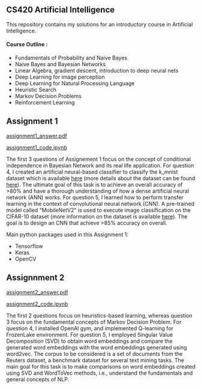 ## CS420 Artificial Intelligence

This repository contains my solutions for an introductory course in Artificial Intelligence. 

#### Course Outline :
- Fundamentals of Probability and Naive Bayes
- Naive Bayes and Bayesian Networks
- Linear Algebra, gradient descent, introduction to deep neural nets
- Deep Learning for image perception
- Deep Learning for Natural Processing Language
- Heuristic Search
- Markov Decision Problems
- Reinforcement Learning

## Assignment 1 
[assignment1_answer.pdf](https://github.com/cskang0121/artificial-intelligence/blob/main/assignment_1/KANG%20CHIN%20SHEN_CS420_assignment1_answer.pdf) 

[assignment1_code.ipynb](https://github.com/cskang0121/artificial-intelligence/blob/main/assignment_1/KANG%20CHIN%20SHEN_CS420_assignment1_code.ipynb)

The first 3 questions of Assignement 1 focus on the concept of conditional independence in Bayesian Network and its real life application. For question 4, I created an artificial neural-based classifier to classify the k_mnist dataset which is available [here](https://www.tensorflow.org/datasets/catalog/kmnist) (more details about the dataset can be found [here](https://github.com/rois-codh/kmnist)). The ultimate goal of this task is to achieve an overall accuracy of >80% and have a thorough understanding of how a dense artificial neural network (ANN) works. For question 5, I learned how to perform transfer learning in the context of convolutional neural network (CNN). A pre-trained model called "MobileNetV2" is used to execute image classification on the CIFAR-10 dataset (more information on the dataset is available [here](https://www.cs.toronto.edu/~kriz/cifar.html)). The goal is to design an CNN that achieve >85% accuracy on overall.

Main python packages used in this Assignment 1:
- Tensorflow
- Keras
- OpenCV 

## Assignnment 2 
[assignment2_answer.pdf](https://github.com/cskang0121/artificial-intelligence/blob/main/assignment_2/KANG%20CHIN%20SHEN_CS420_assignment2_answer.pdf)

[assignment2_code.ipynb](https://github.com/cskang0121/artificial-intelligence/blob/main/assignment_2/KANG%20CHIN%20SHEN_CS420_assignment2_code.ipynb)

The first 2 questions focus on heuristics-based learning, whereas question 3 focus on the fundamental concepts of Markov Decision Problem. For question 4, I installed OpenAI gym, and implemented Q-learning for FrozenLake environment. For question 5, I employed Singular Value Decomposition (SVD) to obtain word embeddings and compare the generated word embeddings with the word embeddings generated using word2vec. The corpus to be considered is a set of documents from the Reuters dataset, a benchmark dataset for several text mining tasks. The main goal for this task is to make comparisons on word embeddings created using SVD and WordToVec methods, i.e., understand the fundamentals and general concepts of NLP.
